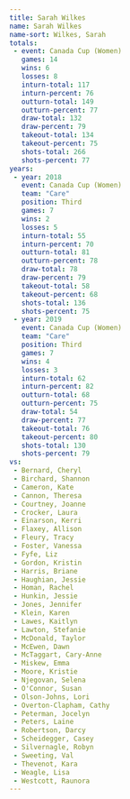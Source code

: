 ```yaml
---
title: Sarah Wilkes
name: Sarah Wilkes
name-sort: Wilkes, Sarah
totals:
 - event: Canada Cup (Women)
   games: 14
   wins: 6
   losses: 8
   inturn-total: 117
   inturn-percent: 76
   outturn-total: 149
   outturn-percent: 77
   draw-total: 132
   draw-percent: 79
   takeout-total: 134
   takeout-percent: 75
   shots-total: 266
   shots-percent: 77
years:
 - year: 2018
   event: Canada Cup (Women)
   team: "Care"
   position: Third
   games: 7
   wins: 2
   losses: 5
   inturn-total: 55
   inturn-percent: 70
   outturn-total: 81
   outturn-percent: 78
   draw-total: 78
   draw-percent: 79
   takeout-total: 58
   takeout-percent: 68
   shots-total: 136
   shots-percent: 75
 - year: 2019
   event: Canada Cup (Women)
   team: "Care"
   position: Third
   games: 7
   wins: 4
   losses: 3
   inturn-total: 62
   inturn-percent: 82
   outturn-total: 68
   outturn-percent: 75
   draw-total: 54
   draw-percent: 77
   takeout-total: 76
   takeout-percent: 80
   shots-total: 130
   shots-percent: 79
vs:
 - Bernard, Cheryl
 - Birchard, Shannon
 - Cameron, Kate
 - Cannon, Theresa
 - Courtney, Joanne
 - Crocker, Laura
 - Einarson, Kerri
 - Flaxey, Allison
 - Fleury, Tracy
 - Foster, Vanessa
 - Fyfe, Liz
 - Gordon, Kristin
 - Harris, Briane
 - Haughian, Jessie
 - Homan, Rachel
 - Hunkin, Jessie
 - Jones, Jennifer
 - Klein, Karen
 - Lawes, Kaitlyn
 - Lawton, Stefanie
 - McDonald, Taylor
 - McEwen, Dawn
 - McTaggart, Cary-Anne
 - Miskew, Emma
 - Moore, Kristie
 - Njegovan, Selena
 - O'Connor, Susan
 - Olson-Johns, Lori
 - Overton-Clapham, Cathy
 - Peterman, Jocelyn
 - Peters, Laine
 - Robertson, Darcy
 - Scheidegger, Casey
 - Silvernagle, Robyn
 - Sweeting, Val
 - Thevenot, Kara
 - Weagle, Lisa
 - Westcott, Raunora
---
```

